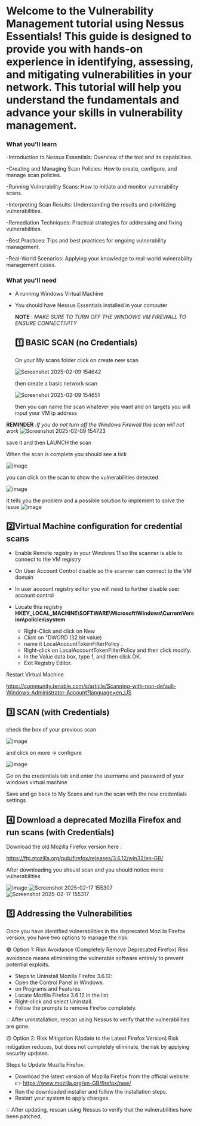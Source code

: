 # Welcome to the Vulnerability Management tutorial using Nessus Essentials! This guide is designed to provide you with hands-on experience in identifying, assessing, and mitigating vulnerabilities in your network. This tutorial will help you understand the fundamentals and advance your skills in vulnerability management.

### What you'll learn
-Introduction to Nessus Essentials: Overview of the tool and its capabilities.

-Creating and Managing Scan Policies: How to create, configure, and manage scan policies.

-Running Vulnerability Scans: How to initiate and monitor vulnerability scans.

-Interpreting Scan Results: Understanding the results and prioritizing vulnerabilities.

-Remediation Techniques: Practical strategies for addressing and fixing vulnerabilities.

-Best Practices: Tips and best practices for ongoing vulnerability management.

-Real-World Scenarios: Applying your knowledge to real-world vulnerability management cases.

### What you'll need

- A running Windows Virtual Machine
- You should have Nessus Essentials installed in your computer

  **NOTE** : *MAKE SURE TO TURN OFF THE WINDOWS VM FIREWALL TO ENSURE  CONNECTIVITY*

  ## 1️⃣ BASIC SCAN (no Credentials)

  On your My scans folder click on create new scan
  
   ![Screenshot 2025-02-09 154642](https://github.com/user-attachments/assets/f7bfa749-b633-4a07-9658-858413db8d38)

  then create a basic network scan
  
  ![Screenshot 2025-02-09 154651](https://github.com/user-attachments/assets/7183448b-f86e-409d-aad0-6e34c5519a1c)

  then you can name the scan whatever you want and on targets you will input your VM ip address
  
**REMINDER** :*If you do not turn off the Windows Firewall this scan will not work*
  ![Screenshot 2025-02-09 154723](https://github.com/user-attachments/assets/369b1015-fd18-47a1-9129-0bfd752db02b)

save it and then LAUNCH the scan

When the scan is complete you should see a tick 

![image](https://github.com/user-attachments/assets/94ace040-cfb6-48b5-acc4-d9ced677d629)

you can click on the scan to show the vulnerabilities detected

![image](https://github.com/user-attachments/assets/4df00faf-36f9-4843-abff-66311ca0e233)

It tells you the problem and a possible solution to implement to solve the issue 
![image](https://github.com/user-attachments/assets/b0d8b50c-894c-4ab5-b249-0c1a5b701be0)


 ## 2️⃣Virtual Machine configuration for credential scans

- Enable Remote registry in your Windows 11 so the scanner is able to connect to the VM registry

- On User Account Control disable so the scanner can connect to the VM domain

- In user account registry editor you will need to further disable user account control

- Locate this  registry  **HKEY_LOCAL_MACHINE\SOFTWARE\Microsoft\Windows\CurrentVersion\policies\system**

    - Right-Click and click on New
    - Click on "DWORD (32 bit value)
    - name it LocalAccountTokenFilterPolicy .
    - Right-click on LocalAccountTokenFilterPolicy and then click modify.
    - In the Value data box, type 1, and then click OK.
    - Exit Registry Editor.
      
Restart Virtual Machine

https://community.tenable.com/s/article/Scanning-with-non-default-Windows-Administrator-Account?language=en_US


  ## 3️⃣  SCAN (with Credentials)

  check the box of your previous scan

  ![image](https://github.com/user-attachments/assets/1cd15467-cc2d-4a46-8db6-76d151562163)

and click on more -> configure

![image](https://github.com/user-attachments/assets/18dd0177-e6fb-4a59-82be-3b0b30323f39)

Go on the credentials tab and enter the username and password of your windows virtual machine

Save and go back to My Scans and run the scan with the new credentials settings


## 4️⃣ Download a deprecated Mozilla Firefox and run scans (with Credentials)

Download the old Mozilla Firefox version here :

https://ftp.mozilla.org/pub/firefox/releases/3.6.12/win32/en-GB/

After downloading you should scan and you should notice more vulnerabilities

![image](https://github.com/user-attachments/assets/34db5c47-1802-46de-96b5-bb64c594e48c)
![Screenshot 2025-02-17 155307](https://github.com/user-attachments/assets/9804d1ca-d187-4cbf-845d-65c50a4da186)
![Screenshot 2025-02-17 155317](https://github.com/user-attachments/assets/adbaf73e-38c0-4ea7-b7e5-a2cb16daf4be)




## 5️⃣ Addressing the Vulnerabilities
Once you have identified vulnerabilities in the deprecated Mozilla Firefox version, you have two options to manage the risk:

🟢 Option 1: Risk Avoidance (Completely Remove Deprecated Firefox)
Risk avoidance means eliminating the vulnerable software entirely to prevent potential exploits.

- Steps to Uninstall Mozilla Firefox 3.6.12:
- Open the Control Panel in Windows.
- on Programs and Features.
- Locate Mozilla Firefox 3.6.12 in the list.
- Right-click and select Uninstall.
- Follow the prompts to remove Firefox completely.
  
💡 After uninstallation, rescan using Nessus to verify that the vulnerabilities are gone.

🟡 Option 2: Risk Mitigation (Update to the Latest Firefox Version)
Risk mitigation reduces, but does not completely eliminate, the risk by applying security updates.

Steps to Update Mozilla Firefox:
- Download the latest version of Mozilla Firefox from the official website:
👉 https://www.mozilla.org/en-GB/firefox/new/
- Run the downloaded installer and follow the installation steps.
- Restart your system to apply changes.
  
💡 After updating, rescan using Nessus to verify that the vulnerabilities have been patched.

  
 
 
 
 
 
 
 
 
 
 
 
 
 
 
 
 
 
 
 



  
